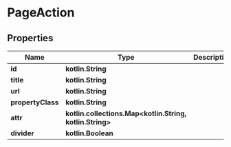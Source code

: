 
# PageAction

## Properties
Name | Type | Description | Notes
------------ | ------------- | ------------- | -------------
**id** | **kotlin.String** |  |  [optional]
**title** | **kotlin.String** |  |  [optional]
**url** | **kotlin.String** |  |  [optional]
**propertyClass** | **kotlin.String** |  |  [optional]
**attr** | **kotlin.collections.Map&lt;kotlin.String, kotlin.String&gt;** |  |  [optional]
**divider** | **kotlin.Boolean** |  |  [optional]



